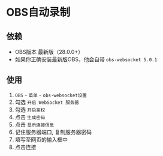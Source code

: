 # OBS自动录制

## 依赖

* OBS版本 最新版（28.0.0+）
* 如果你正确安装最新版OBS，他会自带 `obs-websocket 5.0.1`

## 使用

1. `OBS` - `菜单` - `obs-websocket设置`
1. 勾选 `开启 WebSocket 服务器`
1. 勾选 `开启鉴权`
1. 点击 `生成密码`
1. 点击 `显示连接信息`
1. 记住服务器端口, 复制服务器密码
1. 填写至网页的输入框中
1. 点击连接
